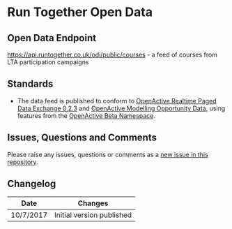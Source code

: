 # Run Together Open Data

## Open Data Endpoint
https://api.runtogether.co.uk/odi/public/courses - a feed of courses from LTA participation campaigns

## Standards
- The data feed is published to conform to [OpenActive Realtime Paged Data Exchange 0.2.3](https://www.openactive.io/realtime-paged-data-exchange/0.2.3/) and [OpenActive Modelling Opportunity Data](https://www.openactive.io/modelling-opportunity-data/), using features from the [OpenActive Beta Namespace](https://www.openactive.io/ns-beta/).

## Issues, Questions and Comments
Please raise any issues, questions or comments as a [new issue in this repository](https://github.com/runtogether/opendata/issues).

## Changelog
| Date | Changes |
|---|---|
| 10/7/2017 | Initial version published |
